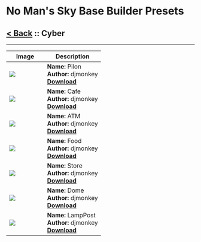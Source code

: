 # No Man's Sky Base Builder Presets  

## [< Back](https://charliebanks.github.io/nms-base-builder-presets/) :: Cyber

___


<table cellpadding="10">
<thead>
    <tr>
        <th>Image</th>
        <th>Description</th>
    </tr>
</thead>
<tbody>
    <tr>
            <td width="40%"><img src="https://raw.githubusercontent.com/charliebanks/nms-base-builder-presets/master/images/missing_thumbnail.jpg"></td>
            <td valign="top" width="60%"><b>Name:</b> Pilon <br /> <b>Author:</b> djmonkey <br /> <b><a href="https://raw.githubusercontent.com/charliebanks/nms-base-builder-presets/master/Cyber/djmonkey_Pilon.json">Download</a></b></td>
        </tr><tr>
            <td width="40%"><img src="https://raw.githubusercontent.com/charliebanks/nms-base-builder-presets/master/images/missing_thumbnail.jpg"></td>
            <td valign="top" width="60%"><b>Name:</b> Cafe <br /> <b>Author:</b> djmonkey <br /> <b><a href="https://raw.githubusercontent.com/charliebanks/nms-base-builder-presets/master/Cyber/djmonkey_Cafe.json">Download</a></b></td>
        </tr><tr>
            <td width="40%"><img src="https://raw.githubusercontent.com/charliebanks/nms-base-builder-presets/master/images/Cyber/djmonkey_ATM.jpg"></td>
            <td valign="top" width="60%"><b>Name:</b> ATM <br /> <b>Author:</b> djmonkey <br /> <b><a href="https://raw.githubusercontent.com/charliebanks/nms-base-builder-presets/master/Cyber/djmonkey_ATM.json">Download</a></b></td>
        </tr><tr>
            <td width="40%"><img src="https://raw.githubusercontent.com/charliebanks/nms-base-builder-presets/master/images/missing_thumbnail.jpg"></td>
            <td valign="top" width="60%"><b>Name:</b> Food <br /> <b>Author:</b> djmonkey <br /> <b><a href="https://raw.githubusercontent.com/charliebanks/nms-base-builder-presets/master/Cyber/djmonkey_Food.json">Download</a></b></td>
        </tr><tr>
            <td width="40%"><img src="https://raw.githubusercontent.com/charliebanks/nms-base-builder-presets/master/images/missing_thumbnail.jpg"></td>
            <td valign="top" width="60%"><b>Name:</b> Store <br /> <b>Author:</b> djmonkey <br /> <b><a href="https://raw.githubusercontent.com/charliebanks/nms-base-builder-presets/master/Cyber/djmonkey_Store.json">Download</a></b></td>
        </tr><tr>
            <td width="40%"><img src="https://raw.githubusercontent.com/charliebanks/nms-base-builder-presets/master/images/missing_thumbnail.jpg"></td>
            <td valign="top" width="60%"><b>Name:</b> Dome <br /> <b>Author:</b> djmonkey <br /> <b><a href="https://raw.githubusercontent.com/charliebanks/nms-base-builder-presets/master/Cyber/djmonkey_Dome.json">Download</a></b></td>
        </tr><tr>
            <td width="40%"><img src="https://raw.githubusercontent.com/charliebanks/nms-base-builder-presets/master/images/missing_thumbnail.jpg"></td>
            <td valign="top" width="60%"><b>Name:</b> LampPost <br /> <b>Author:</b> djmonkey <br /> <b><a href="https://raw.githubusercontent.com/charliebanks/nms-base-builder-presets/master/Cyber/djmonkey_LampPost.json">Download</a></b></td>
        </tr>
</tbody>
</table>
    